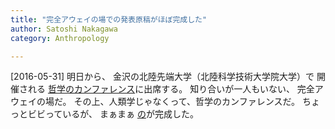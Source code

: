 ```yaml
---
title: "完全アウェイの場での発表原稿がほぼ完成した"
author: Satoshi Nakagawa
category: Anthropology

---
```


[2016-05-31]  明日から、
金沢の北陸先端大学（北陸科学技術大学院大学）で
開催される
[哲学のカンファレンス](http://philevents.org/event/show/17920)に出席する。
知り合いが一人もいない、
完全アウェイの場だ。
その上、人類学じゃなくって、哲学のカンファレンスだ。
ちょっとビビっているが、
まぁまぁ
[の](/~satoshi/anthrop/works/paper-3/mbeo.ho.html)が完成した。

